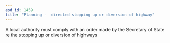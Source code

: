 ```yaml
---
esd_id: 1459
title: "Planning -  directed stopping up or diversion of highway"
---
```


A local authority must comply with an order made by the Secretary of State re the stopping up or diversion of highways

